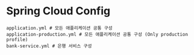 # Spring Cloud Config

```
application.yml # 모든 애플리케이션 공통 구성
application-production.yml # 모든 애플리케이션 공통 구성 (Only production profile)
bank-service.yml # 은행 서비스 구성
```